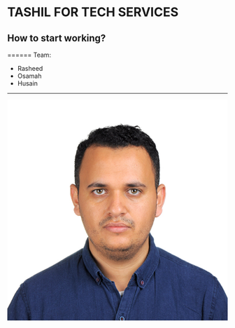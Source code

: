 # TASHIL FOR TECH SERVICES

## How to start working?

======
Team:

- Rasheed
- Osamah
- Husain

---
![alt](images/rasheed.JPG)
